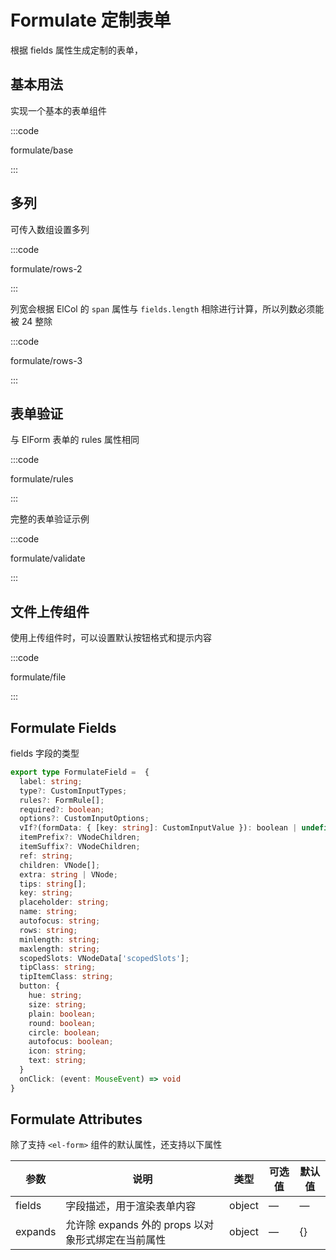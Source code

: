 # Formulate 定制表单

根据 fields 属性生成定制的表单，

## 基本用法

实现一个基本的表单组件

:::code

formulate/base

:::

## 多列

可传入数组设置多列

:::code

formulate/rows-2

:::

列宽会根据 ElCol 的 `span` 属性与 `fields.length` 相除进行计算，所以列数必须能被 24 整除

:::code

formulate/rows-3

:::

## 表单验证

与 ElForm 表单的 rules 属性相同

:::code

formulate/rules

:::

完整的表单验证示例

:::code

formulate/validate

:::

## 文件上传组件

使用上传组件时，可以设置默认按钮格式和提示内容

:::code

formulate/file

:::

## Formulate Fields

fields 字段的类型

```ts
export type FormulateField =  {
  label: string;
  type?: CustomInputTypes;
  rules?: FormRule[];
  required?: boolean;
  options?: CustomInputOptions;
  vIf?(formData: { [key: string]: CustomInputValue }): boolean | undefined;
  itemPrefix?: VNodeChildren;
  itemSuffix?: VNodeChildren;
  ref: string;
  children: VNode[];
  extra: string | VNode;
  tips: string[];
  key: string;
  placeholder: string;
  name: string;
  autofocus: string;
  rows: string;
  minlength: string;
  maxlength: string;
  scopedSlots: VNodeData['scopedSlots'];
  tipClass: string;
  tipItemClass: string;
  button: {
    hue: string;
    size: string;
    plain: boolean;
    round: boolean;
    circle: boolean;
    autofocus: boolean;
    icon: string;
    text: string;
  }
  onClick: (event: MouseEvent) => void
}
```

## Formulate Attributes

除了支持 `<el-form>` 组件的默认属性，还支持以下属性

| 参数    | 说明                                               | 类型   | 可选值 | 默认值 |
| ------- | -------------------------------------------------- | ------ | ------ | ------ |
| fields  | 字段描述，用于渲染表单内容                         | object | —      | —      |
| expands | 允许除 expands 外的 props 以对象形式绑定在当前属性 | object | —      | {}     |

<script setup lang="ts">
import FormulateBase from 'docs/demo/formulate/base.vue'
import FormulateRows2 from 'docs/demo/formulate/rows-2.vue'
import FormulateRows3 from 'docs/demo/formulate/rows-3.vue'
import FormulateValidate from 'docs/demo/formulate/validate.vue'
import FormulateRules from 'docs/demo/formulate/rules.vue'
import FormulateFile from 'docs/demo/formulate/file.vue'
</script>

<style>
.demo-formulate .el-form-item:last-child {
  margin-bottom: 0;
}
.demo-formulate .el-form {
  width: 480px;
}
.demo-formulate .el-input {
  width: 240px;
}
.demo-formulate .el-row .el-input {
  width: 100%;
}
</style>